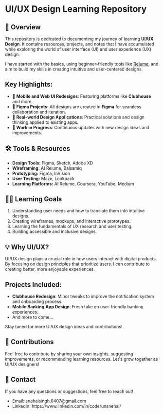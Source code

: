 <h1>UI/UX Design Learning Repository</h1>
<h2>📖 Overview</h2>
    <p>
        This repository is dedicated to documenting my journey of learning <strong>UI/UX Design</strong>. 
        It contains resources, projects, and notes that I have accumulated while exploring the world of 
        user interface (UI) and user experience (UX) design.
    </p>
    <p>
        I have started with the basics, using beginner-friendly tools like 
        <a href="https://www.relume.io/" target="_blank">Relume</a>, and aim to build my skills in creating 
        intuitive and user-centered designs.
    </p>
    <h2>Key Highlights:</h2>
    <ul>
        <li>📱 <strong>Mobile and Web UI Redesigns</strong>: Featuring platforms like <strong>Clubhouse</strong> and more.</li>
        <li>🎨 <strong>Figma Projects</strong>: All designs are created in <strong>Figma</strong> for seamless collaboration and iteration.</li>
        <li>🚀 <strong>Real-world Design Applications</strong>: Practical solutions and design thinking applied to existing apps.</li>
        <li>🔄 <strong>Work in Progress</strong>: Continuous updates with new design ideas and improvements.</li>
    </ul>
<h2>🛠 Tools & Resources</h2>
    <ul>
        <li><strong>Design Tools:</strong> Figma, Sketch, Adobe XD</li>
        <li><strong>Wireframing:</strong> AI Relume, Balsamiq</li>
        <li><strong>Prototyping:</strong> Figma, InVision</li>
        <li><strong>User Testing:</strong> Maze, Lookback</li>
        <li><strong>Learning Platforms:</strong> AI Relume, Coursera, YouTube, Medium</li>
    </ul>
<!--  <h2>📁 Repository Structure</h2>
    <pre>
├── wireframes/            # Wireframe designs and sketches
├── prototypes/            # Low-fidelity and high-fidelity prototypes
├── case-studies/          # Case studies of user experiences
├── resources/             # Useful UI/UX design links, articles, and tutorials
└── notes/                 # Personal notes and insights from my learning
    </pre> -->
 <!-- <h2>🚀 Projects</h2>
    <ul>
        <li><strong>Project 1:</strong> [Project Name]<br>
        Description: (e.g., redesign of a landing page, app interface, etc.)</li>
        <li><strong>Project 2:</strong> [Project Name]<br>
        Description: (e.g., mobile-first design for an e-commerce app, etc.)</li>
    </ul> -->
   
   <h2>👨‍🎓 Learning Goals</h2>
    <ol>
        <li>Understanding user needs and how to translate them into intuitive designs.</li>
        <li>Creating wireframes, mockups, and interactive prototypes.</li>
        <li>Learning the fundamentals of UX research and user testing.</li>
        <li>Building accessible and inclusive designs.</li>
    </ol>

  <h2>💡 Why UI/UX?</h2>
    <p>
        UI/UX design plays a crucial role in how users interact with digital products. By focusing on design principles 
        that prioritize users, I can contribute to creating better, more enjoyable experiences.
    </p>
     <h2>Projects Included:</h2>
    <ul>
        <li><strong>Clubhouse Redesign</strong>: Minor tweaks to improve the notification system and onboarding process.</li>
        <li><strong>Mobile Banking App Design</strong>: Fresh take on user-friendly banking experiences.</li>
        <li>And more to come...</li>
    </ul>
    <p>Stay tuned for more UI/UX design ideas and contributions!</p>

  <h2>🤝 Contributions</h2>
    <p>
        Feel free to contribute by sharing your own insights, suggesting improvements, or recommending learning resources. 
        Let's grow together as UI/UX designers!
    </p>

   <h2>📧 Contact</h2>
    <p>
        If you have any questions or suggestions, feel free to reach out!
    </p>
    <ul>
        <li>Email: snehalsingh.0407@gmail.com</li>
        <li>LinkedIn: https://www.linkedin.com/in/coderunsnehal/ </li>
    </ul>
